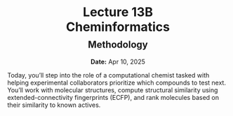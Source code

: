 <h1 style="margin-bottom: 0.4em; text-align: center;">
    <b>Lecture 13B</b><br>
    Cheminformatics
</h1>
<h2 style="margin-top: 0.0em; text-align: center;">
    Methodology
</h2>
<p style="text-align: center;">
    <b>Date:</b> Apr 10, 2025
</p>

Today, you’ll step into the role of a computational chemist tasked with helping experimental collaborators prioritize which compounds to test next.
You’ll work with molecular structures, compute structural similarity using extended-connectivity fingerprints (ECFP), and rank molecules based on their similarity to known actives.
